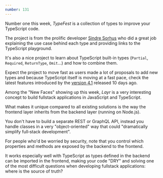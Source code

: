 ```yaml
---
number: 131
---
```

Number one this week, _TypeFest_ is a collection of types to improve your TypeScript code.

The project is from the prolific developer [Sindre Sorhus](https://github.com/sindresorhus) who did a great job explaining the use case behind each type and providing links to the TypeScript playground.

It's also a nice project to learn about TypeScript built-in types (`Partial`, `Required`, `ReturnType`, `Omit`...) and how to combine them.

Expect the project to move fast as users made a lot of proposals to add new types and because TypeScript itself is moving at a fast pace, check the latest features introduced by the [version 4.1](https://devblogs.microsoft.com/typescript/announcing-typescript-4-1/) released 10 days ago.

Among the "New Faces" showing up this week, _Layr_ is a very interesting concept to build fullstack applications in JavaScript and TypeScript.

What makes it unique compared to all existing solutions is the way the frontend layer inherits from the backend layer (running on Node.js).

You don't have to build a separate REST or GraphQL API, instead you handle classes in a very "object-oriented" way that could "dramatically simplify full‑stack development".

For people who'd be worried by security, note that you control which properties and methods are exposed by the backend to the frontend.

It works especially well with TypeScript as types defined in the backend can be imported in the frontend, making your code "DRY" and solving one of the most difficult questions when developing fullstack applications: where is the source of truth?